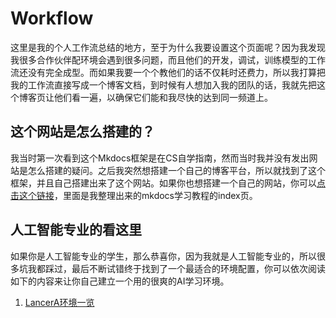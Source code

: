 # Workflow

这里是我的个人工作流总结的地方，至于为什么我要设置这个页面呢？因为我发现我很多合作伙伴配环境会遇到很多问题，而且他们的开发，调试，训练模型的工作流还没有完全成型。而如果我要一个个教他们的话不仅耗时还费力，所以我打算把我的工作流直接写成一个博客文档，到时候有人想加入我的团队的话，我就先把这个博客页让他们看一遍，以确保它们能和我尽快的达到同一频道上。

## 这个网站是怎么搭建的？

我当时第一次看到这个Mkdocs框架是在CS自学指南，然而当时我并没有发出网站是怎么搭建的疑问。之后我突然想搭建一个自己的博客平台，所以就找到了这个框架，并且自己搭建出来了这个网站。如果你也想搭建一个自己的网站，你可以[点击这个链接](mkdocs/index.md)，里面是我整理出来的mkdocs学习教程的index页。

## 人工智能专业的看这里

如果你是人工智能专业的学生，那么恭喜你，因为我就是人工智能专业的，所以很多坑我都踩过，最后不断试错终于找到了一个最适合的环境配置，你可以依次阅读如下的内容来让你自己建立一个用的很爽的AI学习环境。

1. [LancerA环境一览](../blog/posts/env-setup.md)
